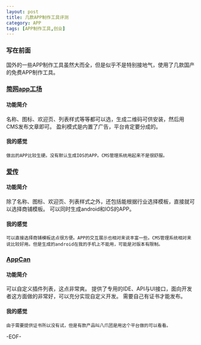 ```yaml
---
layout: post
title: 几款APP制作工具评测
category: APP
tags: [APP制作工具,创业]
---
```


### 写在前面

国外的一些APP制作工具虽然大而全，但是似乎不是特别接地气，使用了几款国产的免费APP制作工具。

### [简网app工场](http://www.cutt.com/app)

#### 功能简介

名称、图标、欢迎页、列表样式等等都可以选，生成二维码可供安装，然后用CMS发布文章即可。
盈利模式是内置了广告，平台肯定要分成的。

#### 我的感觉

    做出的APP比较生硬。没有默认生成IOS的APP。CMS管理系统用起来不是很舒服。

### [爱传](http://www.iappk.com/)

#### 功能简介

除了名称、图标、欢迎页、列表样式之外，还包括能根据行业选择模板，直接就可以选择商铺模板。
可以同时生成android和IOS的APP。

#### 我的感觉

    可以直接选择商铺模板这点很方便。APP的交互展示也相对来说丰富一些。CMS管理系统相对来说比较好用。但是生成的android在我的手机上不能用，可能是对版本有限制。

### [AppCan](http://www.appcan.cn)

#### 功能简介

可以自定义插件列表，这点非常爽。
提供了专用的IDE、API与UI接口，面向开发者这方面做的非常好，可以充分实现自定义开发。
需要自己有证书才能发布。

#### 我的感觉

    由于需要提供证书所以没有试，但是有款产品叫八爪团是用这个平台做的可以看看。

-EOF-
